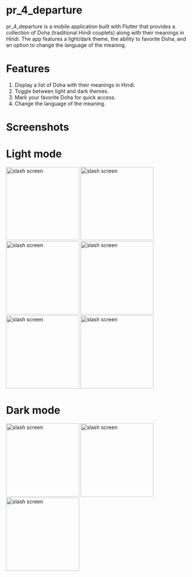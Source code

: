 # pr_4_departure

pr_4_departure is a mobile application built with Flutter that provides a collection of Doha (traditional Hindi couplets) 
along with their meanings in Hindi. The app features a light/dark theme, the ability to favorite Doha, 
and an option to change the language of the meaning.

# Features
1. Display a list of Doha with their meanings in Hindi.
2. Toggle between light and dark themes.
3. Mark your favorite Doha for quick access.
4. Change the language of the meaning.
# Screenshots

# Light mode
<img src= "https://github.com/MEeTpanchal1222/pr_4_departure/assets/143181413/4a057b47-0296-4d5d-8910-614c215fe800" alt="slash screen" width="200"/>
<img src= "https://github.com/MEeTpanchal1222/pr_4_departure/assets/143181413/c9d23329-296b-436f-8ca7-c75d1f6a2c0b"  alt="slash screen" width="200"/>
<img src= "https://github.com/MEeTpanchal1222/pr_4_departure/assets/143181413/3fd08a9b-9011-493c-9d93-f8a53f9da5cc"  alt="slash screen" width="200"/>
<img src= "https://github.com/MEeTpanchal1222/pr_4_departure/assets/143181413/9087ac70-ccb1-4897-a03c-4182e634bbdf"  alt="slash screen" width="200"/>
<img src= "https://github.com/MEeTpanchal1222/pr_4_departure/assets/143181413/8cb78543-3057-4822-98b5-d21dca4e45c3"  alt="slash screen" width="200"/>
<img src= "https://github.com/MEeTpanchal1222/pr_4_departure/assets/143181413/2484bfde-d451-4b27-90f3-83fe577aa5ac"  alt="slash screen" width="200"/>

# Dark mode
<img src= "https://github.com/MEeTpanchal1222/pr_4_departure/assets/143181413/b39a8192-4d76-4a95-a555-32076486be40"  alt="slash screen" width="200"/>
<img src= "https://github.com/MEeTpanchal1222/pr_4_departure/assets/143181413/0623085e-78b1-469b-b777-a78caed0b42c"  alt="slash screen" width="200"/>
<img src= "https://github.com/MEeTpanchal1222/pr_4_departure/assets/143181413/653af23a-f6f3-400d-8ba0-6a3324c7b86c"  alt="slash screen" width="200"/>
